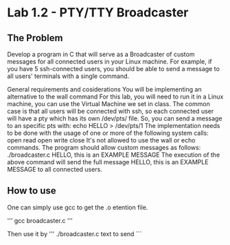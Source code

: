 # Lab 1.2 - PTY/TTY Broadcaster

## The Problem

Develop a program in C that will serve as a Broadcaster of custom messages for all connected users in your Linux machine. For example, if you have 5 ssh-connected users, you should be able to send a message to all users' terminals with a single command.

General requirements and cosiderations
You will be implementing an alternative to the wall command
For this lab, you will need to run it in a Linux machine, you can use the Virtual Machine we set in class.
The common case is that all users will be connected with ssh, so each connected user will have a pty which has its own /dev/pts/<id> file. So, you can send a message to an specific pts with:
echo HELLO > /dev/pts/1
The implementation needs to be done with the usage of one or more of the following system calls:
open
read
open
write
close
It's not allowed to use the wall or echo commands.
The program should allow custom messages as follows:
./broadcaster.c HELLO, this is an EXAMPLE MESSAGE
The execution of the above command will send the full message HELLO, this is an EXAMPLE MESSAGE to all connected users.

## How to use

One can simply use gcc to get the .o etention file. 

''' 
gcc broadcaster.c 
'''

Then use it by ''' ./broadcaster.c text to send ```

